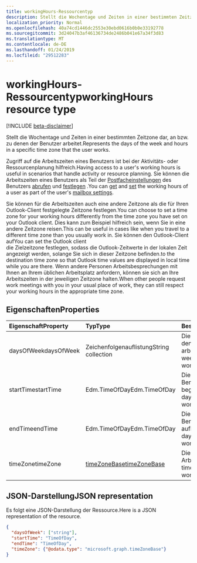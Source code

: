 ```yaml
---
title: workingHours-Ressourcentyp
description: Stellt die Wochentage und Zeiten in einer bestimmten Zeitzone dar, an bzw. zu denen der Benutzer arbeitet.
localization_priority: Normal
ms.openlocfilehash: 40a74cd1446dc2553e30ebd0616b0b0e33192778
ms.sourcegitcommit: 3d24047b3af46136734de2486b041e67a34f3d83
ms.translationtype: MT
ms.contentlocale: de-DE
ms.lasthandoff: 01/24/2019
ms.locfileid: "29512283"
---
```

# <a name="workinghours-resource-type"></a><span data-ttu-id="93a9a-103">workingHours-Ressourcentyp</span><span class="sxs-lookup"><span data-stu-id="93a9a-103">workingHours resource type</span></span>

[!INCLUDE [beta-disclaimer](../../includes/beta-disclaimer.md)]

<span data-ttu-id="93a9a-104">Stellt die Wochentage und Zeiten in einer bestimmten Zeitzone dar, an bzw. zu denen der Benutzer arbeitet.</span><span class="sxs-lookup"><span data-stu-id="93a9a-104">Represents the days of the week and hours in a specific time zone that the user works.</span></span>

<span data-ttu-id="93a9a-105">Zugriff auf die Arbeitszeiten eines Benutzers ist bei der Aktivitäts- oder Ressourcenplanung hilfreich.</span><span class="sxs-lookup"><span data-stu-id="93a9a-105">Having access to a user's working hours is useful in scenarios that handle activity or resource planning.</span></span> <span data-ttu-id="93a9a-106">Sie können die Arbeitszeiten eines Benutzers als Teil der [Postfacheinstellungen](mailboxsettings.md) des Benutzers [abrufen](../api/user-get-mailboxsettings.md#request-3) und [festlegen](../api/user-update-mailboxsettings.md#request-2) .</span><span class="sxs-lookup"><span data-stu-id="93a9a-106">You can [get](../api/user-get-mailboxsettings.md#request-3) and [set](../api/user-update-mailboxsettings.md#request-2) the working hours of a user as part of the user's [mailbox settings](mailboxsettings.md).</span></span> 

<span data-ttu-id="93a9a-107">Sie können für die Arbeitszeiten auch eine andere Zeitzone als die für Ihren Outlook-Client festgelegte Zeitzone festlegen.</span><span class="sxs-lookup"><span data-stu-id="93a9a-107">You can choose to set a time zone for your working hours differently from the time zone you have set on your Outlook client.</span></span> <span data-ttu-id="93a9a-108">Dies kann zum Beispiel hilfreich sein, wenn Sie in eine andere Zeitzone reisen.</span><span class="sxs-lookup"><span data-stu-id="93a9a-108">This can be useful in cases like when you travel to a different time zone than you usually work in.</span></span> <span data-ttu-id="93a9a-109">Sie können den Outlook-Client auf</span><span class="sxs-lookup"><span data-stu-id="93a9a-109">You can set the Outlook client</span></span>  
<span data-ttu-id="93a9a-110">die Zielzeitzone festlegen, sodass die Outlook-Zeitwerte in der lokalen Zeit angezeigt werden, solange Sie sich in dieser Zeitzone befinden.</span><span class="sxs-lookup"><span data-stu-id="93a9a-110">to the destination time zone so that Outlook time values are displayed in local time while you are there.</span></span>
<span data-ttu-id="93a9a-111">Wenn andere Personen Arbeitsbesprechungen mit Ihnen an Ihrem üblichen Arbeitsplatz anfordern, können sie sich an Ihre Arbeitszeiten in der jeweiligen Zeitzone halten.</span><span class="sxs-lookup"><span data-stu-id="93a9a-111">When other people request work meetings with you in your usual place of work, they can still respect your working hours in the appropriate time zone.</span></span>


## <a name="properties"></a><span data-ttu-id="93a9a-112">Eigenschaften</span><span class="sxs-lookup"><span data-stu-id="93a9a-112">Properties</span></span>
| <span data-ttu-id="93a9a-113">Eigenschaft</span><span class="sxs-lookup"><span data-stu-id="93a9a-113">Property</span></span>     | <span data-ttu-id="93a9a-114">Typ</span><span class="sxs-lookup"><span data-stu-id="93a9a-114">Type</span></span>   |<span data-ttu-id="93a9a-115">Beschreibung</span><span class="sxs-lookup"><span data-stu-id="93a9a-115">Description</span></span>|
|:---------------|:--------|:----------|
| <span data-ttu-id="93a9a-116">daysOfWeek</span><span class="sxs-lookup"><span data-stu-id="93a9a-116">daysOfWeek</span></span> | <span data-ttu-id="93a9a-117">Zeichenfolgenauflistung</span><span class="sxs-lookup"><span data-stu-id="93a9a-117">String collection</span></span> | <span data-ttu-id="93a9a-118">Die Wochentage, an denen der Benutzer arbeitet.</span><span class="sxs-lookup"><span data-stu-id="93a9a-118">The days of the week on which the user works.</span></span> |
| <span data-ttu-id="93a9a-119">startTime</span><span class="sxs-lookup"><span data-stu-id="93a9a-119">startTime</span></span> | <span data-ttu-id="93a9a-120">Edm.TimeOfDay</span><span class="sxs-lookup"><span data-stu-id="93a9a-120">Edm.TimeOfDay</span></span> | <span data-ttu-id="93a9a-121">Die Tageszeit, zu der der Benutzer zu arbeiten beginnt.</span><span class="sxs-lookup"><span data-stu-id="93a9a-121">The time of the day that the user starts working.</span></span> |
| <span data-ttu-id="93a9a-122">endTime</span><span class="sxs-lookup"><span data-stu-id="93a9a-122">endTime</span></span> | <span data-ttu-id="93a9a-123">Edm.TimeOfDay</span><span class="sxs-lookup"><span data-stu-id="93a9a-123">Edm.TimeOfDay</span></span> | <span data-ttu-id="93a9a-124">Die Tageszeit, zu der der Benutzer zu arbeiten aufhört.</span><span class="sxs-lookup"><span data-stu-id="93a9a-124">The time of the day that the user stops working.</span></span> |
| <span data-ttu-id="93a9a-125">timeZone</span><span class="sxs-lookup"><span data-stu-id="93a9a-125">timeZone</span></span> | [<span data-ttu-id="93a9a-126">timeZoneBase</span><span class="sxs-lookup"><span data-stu-id="93a9a-126">timeZoneBase</span></span>](timezonebase.md) | <span data-ttu-id="93a9a-127">Die Zeitzone, für die die Arbeitszeiten gelten.</span><span class="sxs-lookup"><span data-stu-id="93a9a-127">The time zone to which the working hours apply.</span></span> |


## <a name="json-representation"></a><span data-ttu-id="93a9a-128">JSON-Darstellung</span><span class="sxs-lookup"><span data-stu-id="93a9a-128">JSON representation</span></span>

<span data-ttu-id="93a9a-129">Es folgt eine JSON-Darstellung der Ressource.</span><span class="sxs-lookup"><span data-stu-id="93a9a-129">Here is a JSON representation of the resource.</span></span>

<!-- {
  "blockType": "resource",
  "optionalProperties": [

  ],
  "@odata.type": "microsoft.graph.workingHours"
}-->

```json
{
  "daysOfWeek": ["string"],
  "startTime": "TimeOfDay",
  "endTime": "TimeOfDay",
  "timeZone": {"@odata.type": "microsoft.graph.timeZoneBase"}
}

```

<!-- uuid: 8fcb5dbc-d5aa-4681-8e31-b001d5168d79
2015-10-25 14:57:30 UTC -->
<!--
{
  "type": "#page.annotation",
  "description": "workingHours resource",
  "keywords": "",
  "section": "documentation",
  "tocPath": "",
  "suppressions": [
    "Error: /api-reference/beta/resources/workinghours.md:\r\n      Exception processing links.\r\n    System.ArgumentException: Link Definition was null. Link text: !INCLUDE [beta-disclaimer](../../includes/beta-disclaimer.md)\r\n      at ApiDoctor.Validation.DocFile.get_LinkDestinations()\r\n      at ApiDoctor.Validation.DocSet.ValidateLinks(Boolean includeWarnings, String[] relativePathForFiles, IssueLogger issues, Boolean requireFilenameCaseMatch, Boolean printOrphanedFiles)"
  ]
}
-->
